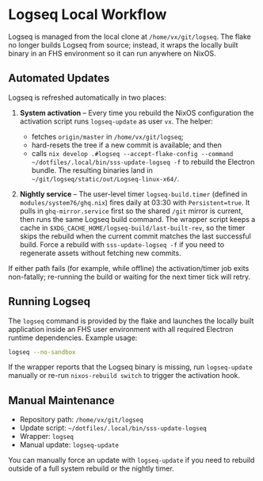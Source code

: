 # Logseq Local Workflow

Logseq is managed from the local clone at `/home/vx/git/logseq`. The flake no longer
builds Logseq from source; instead, it wraps the locally built binary in an FHS
environment so it can run anywhere on NixOS.

## Automated Updates

Logseq is refreshed automatically in two places:

1. **System activation** – Every time you rebuild the NixOS configuration the
   activation script runs `logseq-update` as user `vx`. The helper:
   - fetches `origin/master` in `/home/vx/git/logseq`;
   - hard-resets the tree if a new commit is available; and then
   - calls `nix develop .#logseq --accept-flake-config --command ~/dotfiles/.local/bin/sss-update-logseq -f`
     to rebuild the Electron bundle. The resulting binaries land in
     `~/git/logseq/static/out/Logseq-linux-x64/`.

2. **Nightly service** – The user-level timer `logseq-build.timer` (defined in
   `modules/system76/ghq.nix`) fires daily at 03:30 with `Persistent=true`.
   It pulls in `ghq-mirror.service` first so the shared `/git` mirror is
   current, then runs the same Logseq build command. The wrapper script keeps a
   cache in `$XDG_CACHE_HOME/logseq-build/last-built-rev`, so the timer skips the
   rebuild when the current commit matches the last successful build. Force a
   rebuild with `sss-update-logseq -f` if you need to regenerate assets without
   fetching new commits.

If either path fails (for example, while offline) the activation/timer job exits
non-fatally; re-running the build or waiting for the next timer tick will retry.

## Running Logseq

The `logseq` command is provided by the flake and launches the locally built
application inside an FHS user environment with all required Electron runtime
dependencies. Example usage:

```sh
logseq --no-sandbox
```

If the wrapper reports that the Logseq binary is missing, run `logseq-update`
manually or re-run `nixos-rebuild switch` to trigger the activation hook.

## Manual Maintenance

- Repository path: `/home/vx/git/logseq`
- Update script: `~/dotfiles/.local/bin/sss-update-logseq`
- Wrapper: `logseq`
- Manual update: `logseq-update`

You can manually force an update with `logseq-update` if you need to rebuild
outside of a full system rebuild or the nightly timer.
